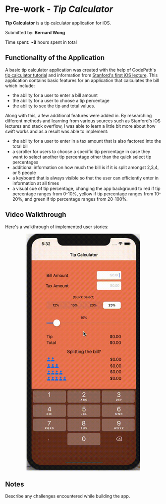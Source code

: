 # Pre-work - *Tip Calculator*

**Tip Calculator** is a tip calculator application for iOS.

Submitted by: **Bernard Wong**

Time spent: **~8** hours spent in total

## Functionality of the Application 
A basic tip calculator application was created with the help of CodePath's [tip calculator tutorial](https://www.youtube.com/watch?v=fokeaXUdoz8) and information from [Stanford's first iOS lecture](https://www.youtube.com/watch?v=71pyOB4TPRE&vl=en-US). This application contains basic features for an application that calculates the bill which include: 

- the ability for a user to enter a bill amount 
- the ability for a user to choose a tip percentage 
- the ability to see the tip and total values. 

Along with this, a few additional features were added in. By researching different methods and learning from various sources such as Stanford's iOS lectures and stack overflow, I was able to learn a little bit more about how swift works and as a result was able to implement: 

- the ability for a user to enter in a tax amount that is also factored into the total bill 
- a scroller for users to choose a specific tip percentage in case they want to select another tip percentage other than the quick select tip percentages 
- additional information on how much the bill is if it is split amongst 2,3,4, or 5 people 
- a keyboard that is always visible so that the user can efficiently enter in information at all times 
- a visual cue of tip percentage, changing the app background to red if tip percentage ranges from 0-10%, yellow if tip percentage ranges from 10-20%, and green if tip percentage ranges from 20-100%. 


## Video Walkthrough 

Here's a walkthrough of implemented user stories:

<p align="center">
  <img src="https://github.com/bew030/tip-calculator/blob/master/appdemo.gif" />
</p>


## Notes

Describe any challenges encountered while building the app.
